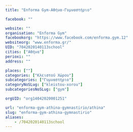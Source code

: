 ```yaml
---
title: "Enforma Gym-Αθήνα-Γυμναστήριο"

facebook: ""

website: ""
organisation: "Enforma Gym"
facebookorg: "https://www.facebook.com/enforma.gym.12"
websiteorg: "www.enforma.gr/"
UID: "7042020140113school"
cities: ["Αθήνα"]
perioxi: ""
address: ""

places: [""]
categories: ["Κλειστού Χώρου"]
subcategories: ["Γυμναστήριο"]
categoryNoSLug: ["kleistou-xorou"]
subcategoriesNoSLug: ["gym"]

orgUID: "org14042020001251"

url: "enforma-gym-athina-gymnastirio/athina"
slug: "enforma-gym-athina-gymnastirio"
aliases:
    - /7042020140113school
---
```





